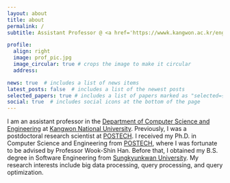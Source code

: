 ```yaml
---
layout: about
title: about
permalink: /
subtitle: Assistant Professor @ <a href='https://wwwk.kangwon.ac.kr/english/index.do'>Kangwon National University</a>

profile:
  align: right
  image: prof_pic.jpg
  image_circular: true # crops the image to make it circular
  address: 

news: true  # includes a list of news items
latest_posts: false  # includes a list of the newest posts
selected_papers: true # includes a list of papers marked as "selected={true}"
social: true  # includes social icons at the bottom of the page
---
```


I am an assistant professor in the [Department of Computer Science and Engineering](https://cse.kangwon.ac.kr/cse/) at [Kangwon National University](https://wwwk.kangwon.ac.kr/english/index.do). Previously, I was a postdoctoral research scientist at [POSTECH](https://postech.ac.kr/eng). I received my Ph.D. in Computer Science and Engineering from [POSTECH](https://postech.ac.kr/eng), where I was fortunate to be advised by Professor Wook-Shin Han. Before that, I obtained my B.S. degree in Software Engineering from [Sungkyunkwan University](https://www.skku.edu/eng/). My research interests include big data processing, query processing, and query optimization.
